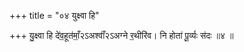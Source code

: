 +++
title = "०४ युक्ष्वा हि"

+++
यु॒क्ष्वा हि दे॑व॒हूत॑माँ॒२ऽअश्वाँ॑२ऽअग्ने र॒थीरि॑व। नि होता॑ पू॒र्व्यः स॑दः ॥४ ॥